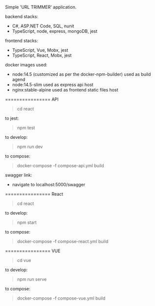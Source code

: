 
Simple 'URL TRIMMER' application.

backend stacks:
 - C#, ASP.NET Code, SQL, nunit
 - TypeScript, node, express, mongoDB, jest

frontend stacks:
 - TypeScript, Vue, Mobx, jest
 - TypeScript, React, Mobx, jest

docker images used:
 - node:14.5 (customized as per the docker-npm-builder)
 	used as build agend
 - node:14.5-slim
 	used as express api host
 - nginx:stable-alpine
	used as frontend static files host

================
API
 > cd react

to jest:
 > npm test

to develop:
 > npm run dev

to compose:
 > docker-compose -f compose-api.yml build

swagger link:
 - navigate to localhost:5000/swagger

================
React
 > cd react

to develop:
 > npm start

to compose:
 > docker-compose -f compose-react.yml build

================
VUE
 > cd vue

to develop:
 > npm run serve

to compose:
 > docker-compose -f compose-vue.yml build
